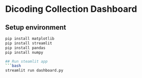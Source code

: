 # Dicoding Collection Dashboard

## Setup environment
  ```bash
  pip install matplotlib
  pip install streamlit
  pip install pandas
  pip install numpy

## Run steamlit app
  ```bash
  streamlit run dashboard.py
